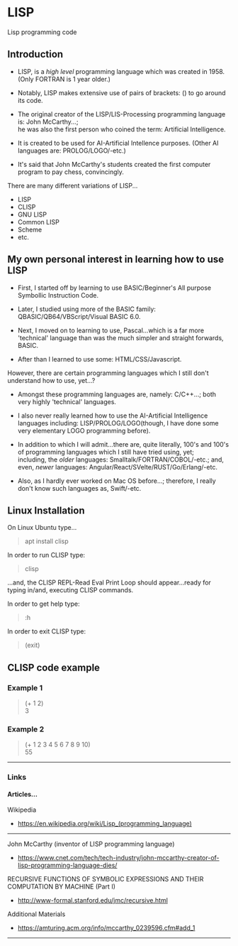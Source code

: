 # LISP 
Lisp programming code  

## Introduction

- LISP, is a *high level* programming language which was created in 1958. (Only FORTRAN is 1 year older.)   

- Notably, LISP makes extensive use of pairs of brackets: () to go around its code.   

- The original creator of the LISP/LIS-Processing programming language is: John McCarthy...;   
he was also the first person who coined the term: Artificial Intelligence.  

- It is created to be used for AI-Artificial Intellence purposes.  (Other AI languages are: PROLOG/LOGO/-etc.)    

- It's said that John McCarthy's students created the first computer program to pay chess, convincingly.  

There are many different variations of LISP...

- LISP  
- CLISP  
- GNU LISP  
- Common LISP   
- Scheme  
- etc.  

## My own personal interest in learning how to use LISP  

- First, I started off by learning to use BASIC/Beginner's All purpose Symbollic Instruction Code. 

- Later, I studied using more of the BASIC family: QBASIC/QB64/VBScript/Visual BASIC 6.0.    

- Next, I moved on to learning to use, Pascal...which is a far more 'technical' language than was the much simpler and straight forwards, BASIC. 

- After than I learned to use some: HTML/CSS/Javascript.  

However, there are certain programming languages which I still don't understand how to use, yet...?  

- Amongst these programming languages are, namely: C/C++...; both very highly 'technical' languages.  
  
- I also never really learned how to use the AI-Artificial Intelligence languages including: LISP/PROLOG/LOGO(though, I have done some very elementary LOGO programming before). 

- In addition to which I will admit...there are, quite literally, 100's and 100's of programming languages which I still have tried using, yet;  
including, the *older* languages: Smalltalk/FORTRAN/COBOL/-etc.; and, even, *newer* languages: Angular/React/SVelte/RUST/Go/Erlang/-etc.  

- Also, as I hardly ever worked on Mac OS before...; therefore, I really don't know such languages as, Swift/-etc.  

## Linux Installation  

On Linux Ubuntu type...  

> apt install clisp    

In order to run CLISP type:  

> clisp  

...and, the CLISP REPL-Read Eval Print Loop should appear...ready for typing in/and, executing CLISP commands.  

In order to get help type:  

> :h

In order to exit CLISP type:   

> (exit)  

## CLISP code example  

### Example 1  

> (+ 1 2)  
> 3

### Example 2  

> (+ 1 2 3 4 5 6 7 8 9 10)  
> 55  

-----

### Links

#### Articles...

Wikipedia  
- https://en.wikipedia.org/wiki/Lisp_(programming_language)  

-----  

John McCarthy (inventor of LISP programming language)  
- https://www.cnet.com/tech/tech-industry/john-mccarthy-creator-of-lisp-programming-language-dies/  

RECURSIVE FUNCTIONS OF SYMBOLIC EXPRESSIONS AND THEIR COMPUTATION BY MACHINE (Part I)  
- http://www-formal.stanford.edu/jmc/recursive.html  

Additional Materials  
- https://amturing.acm.org/info/mccarthy_0239596.cfm#add_1  
 
-----  
